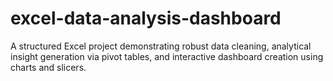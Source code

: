 # excel-data-analysis-dashboard
A structured Excel project demonstrating robust data cleaning, analytical insight generation via pivot tables, and interactive dashboard creation using charts and slicers.
